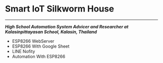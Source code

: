 <h1>Smart IoT Silkworm House</h1>
<hr>

***High School Automation System Advicer and Researcher at Kalasinpittayasan School, Kalasin, Thailand***<br>

- ESP8266 WebServer
- ESP8266 With Google Sheet
- LINE Nofity
- Automation With ESP8266
